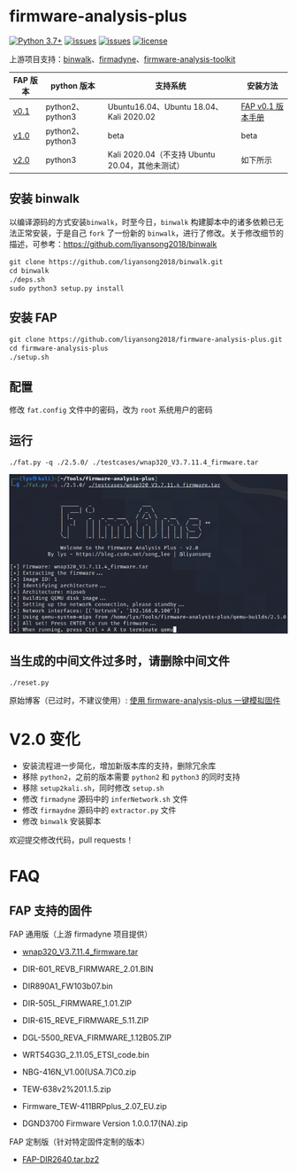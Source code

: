 # firmware-analysis-plus

[![Python 3.7+](https://img.shields.io/badge/python-3.7+-3776AB?logo=Python&logoColor=FFFFFF&style=flat)](https://www.python.org/)
[![issues](https://img.shields.io/github/issues/liyansong2018/firmware-analysis-plus)](https://github.com/liyansong2018/firmware-analysis-plus/issues)
[![issues](https://img.shields.io/github/issues-closed/liyansong2018/firmware-analysis-plus)](https://github.com/liyansong2018/firmware-analysis-plus/issues?q=is%3Aissue+is%3Aclosed)
[![license](https://img.shields.io/github/license/liyansong2018/firmware-analysis-plus)](https://github.com/liyansong2018/firmware-analysis-plus/blob/master/LICENSE)

上游项目支持：[binwalk](https://github.com/ReFirmLabs/binwalk)、[firmadyne](https://github.com/firmadyne/firmadyne)、[firmware-analysis-toolkit](https://github.com/attify/firmware-analysis-toolkit)

| FAP 版本                                                     | python 版本      | 支持系统                                        | 安装方法                                                     |
| ------------------------------------------------------------ | ---------------- | ----------------------------------------------- | ------------------------------------------------------------ |
| [v0.1](https://github.com/liyansong2018/firmware-analysis-plus/releases/tag/0.1) | python2、python3 | Ubuntu16.04、Ubuntu 18.04、Kali 2020.02         | [FAP v0.1 版本手册](https://github.com/liyansong2018/firmware-analysis-plus/wiki/FAP-v0.1-%E7%89%88%E6%9C%AC%E6%89%8B%E5%86%8C) |
| [v1.0](https://github.com/liyansong2018/firmware-analysis-plus/releases/tag/1.0) | python2、python3 | beta                                            | beta                                                         |
| [v2.0](https://github.com/liyansong2018/firmware-analysis-plus/releases/tag/2.0) | python3          | Kali 2020.04（不支持 Ubuntu 20.04，其他未测试） | 如下所示                                                     |



## 安装 binwalk

以编译源码的方式安装`binwalk`，时至今日，`binwalk` 构建脚本中的诸多依赖已无法正常安装，于是自己 `fork` 了一份新的 `binwalk`，进行了修改。关于修改细节的描述，可参考：https://github.com/liyansong2018/binwalk

```
git clone https://github.com/liyansong2018/binwalk.git
cd binwalk
./deps.sh
sudo python3 setup.py install
```

## 安装 FAP

```shell
git clone https://github.com/liyansong2018/firmware-analysis-plus.git
cd firmware-analysis-plus
./setup.sh
```

## 配置

修改 `fat.config` 文件中的密码，改为 `root` 系统用户的密码

## 运行

```
./fat.py -q ./2.5.0/ ./testcases/wnap320_V3.7.11.4_firmware.tar
```

![run](images/run.png)

## 当生成的中间文件过多时，请删除中间文件

```shell
./reset.py
```

原始博客（已过时，不建议使用）: [使用 firmware-analysis-plus 一键模拟固件](https://blog.csdn.net/song_lee/article/details/105518309)

# V2.0 变化

- 安装流程进一步简化，增加新版本库的支持，删除冗余库
- 移除 `python2`，之前的版本需要 `python2` 和 `python3` 的同时支持
- 移除 `setup2kali.sh`，同时修改 `setup.sh`
- 修改 `firmadyne` 源码中的 `inferNetwork.sh` 文件
- 修改 `firmaydne` 源码中的 `extractor.py` 文件
- 修改 `binwalk` 安装脚本

欢迎提交修改代码，pull requests！

# FAQ

## FAP 支持的固件

FAP 通用版（上游 firmadyne 项目提供）

- [wnap320_V3.7.11.4_firmware.tar](https://github.com/liyansong2018/firmware-analysis-plus/tree/master/testcases)

- DIR-601_REVB_FIRMWARE_2.01.BIN

- DIR890A1_FW103b07.bin

- DIR-505L_FIRMWARE_1.01.ZIP

- DIR-615_REVE_FIRMWARE_5.11.ZIP

- DGL-5500_REVA_FIRMWARE_1.12B05.ZIP

- WRT54G3G_2.11.05_ETSI_code.bin

- NBG-416N_V1.00(USA.7)C0.zip

- TEW-638v2%201.1.5.zip

- Firmware_TEW-411BRPplus_2.07_EU.zip

- DGND3700 Firmware Version 1.0.0.17(NA).zip

FAP 定制版（针对特定固件定制的版本）

- [FAP-DIR2640.tar.bz2](https://github.com/liyansong2018/firmware-analysis-plus/releases)

